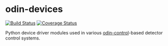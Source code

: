 # odin-devices
[![Build Status](https://travis-ci.com/stfc-aeg/odin-devices.svg?branch=master)](https://travis-ci.com/stfc-aeg/odin-devices)
[![Coverage Status](https://coveralls.io/repos/github/stfc-aeg/odin-devices/badge.svg?branch=master)](https://coveralls.io/github/stfc-aeg/odin-devices?branch=master)

Python device driver modules used in various [odin-control](https://github.com/odin-detector/odin-control)-based detector control systems.
